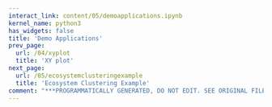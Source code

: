 ```yaml
---
interact_link: content/05/demoapplications.ipynb
kernel_name: python3
has_widgets: false
title: 'Demo Applications'
prev_page:
  url: /04/xyplot
  title: 'XY plot'
next_page:
  url: /05/ecosystemclusteringexample
  title: 'Ecosystem Clustering Example'
comment: "***PROGRAMMATICALLY GENERATED, DO NOT EDIT. SEE ORIGINAL FILES IN /content***"
---
```

